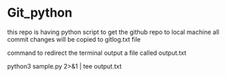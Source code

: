 # Git_python

this repo is having python script to get the github repo to local machine
all commit changes will be copied to gitlog.txt file

command to redirect the terminal output a file called output.txt

  python3 sample.py  2>&1 | tee output.txt 


